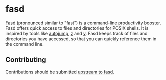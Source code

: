 fasd
====

[Fasd](https://github.com/clvv/fasd) (pronounced similar to "fast") is a
command-line productivity booster.
Fasd offers quick access to files and directories for POSIX shells. It is
inspired by tools like [autojump](https://github.com/joelthelion/autojump),
[z](http://github.com/rupa/z) and [v](https://github.com/rupa/v). Fasd keeps
track of files and directories you have accessed, so that you can quickly
reference them in the command line.

Contributing
------------

Contributions should be submitted [upstream to fasd](https://github.com/clvv/fasd).
